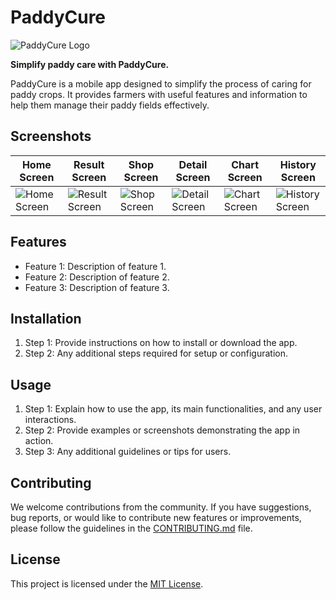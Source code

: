 # PaddyCure

![PaddyCure Logo](https://drive.google.com/uc?id=1JqG6Ox5Kw45GkjV9sZzg0VFcp_GYGbTo)

**Simplify paddy care with PaddyCure.**

PaddyCure is a mobile app designed to simplify the process of caring for paddy crops. It provides farmers with useful features and information to help them manage their paddy fields effectively.

## Screenshots

| Home Screen | Result Screen | Shop Screen | Detail Screen | Chart Screen | History Screen |
|---|---|---|---|---|---|
| ![Home Screen](https://drive.google.com/uc?id=1rN6UfZ2LwnORMVa33CsHYqiHnap2Tj3X) | ![Result Screen](https://drive.google.com/uc?id=1kpUl6WqAGc_dKOB6EMkMSps7H0b0wwjL) | ![Shop Screen](https://drive.google.com/uc?id=1BJsgUQ2cf9Jkpj8DaWY10dT6gM20Cgt9) | ![Detail Screen](https://drive.google.com/uc?id=1IaG1Cj0TBtQ0UsauVG2NeMINzvhR0Ut2) | ![Chart Screen](https://drive.google.com/uc?id=1zFqrfP5K7GDu-9ikeOLOTsSHds2PYOQi) | ![History Screen](https://drive.google.com/uc?id=1S4uinIywXQ5FkXkSh-Wkh6Bj2AL95rzs) |

## Features

- Feature 1: Description of feature 1.
- Feature 2: Description of feature 2.
- Feature 3: Description of feature 3.

## Installation

1. Step 1: Provide instructions on how to install or download the app.
2. Step 2: Any additional steps required for setup or configuration.

## Usage

1. Step 1: Explain how to use the app, its main functionalities, and any user interactions.
2. Step 2: Provide examples or screenshots demonstrating the app in action.
3. Step 3: Any additional guidelines or tips for users.

## Contributing

We welcome contributions from the community. If you have suggestions, bug reports, or would like to contribute new features or improvements, please follow the guidelines in the [CONTRIBUTING.md](link-to-contributing.md) file.

## License

This project is licensed under the [MIT License](link-to-license.md).
